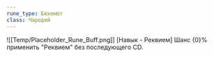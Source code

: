 ```yaml
---
rune_type: Бехемот
class: Чародей
---
```

![[Temp/Placeholder_Rune_Buff.png]]
[Навык - Реквием] Шанс {0}% применить "Реквием" без последующего CD.
